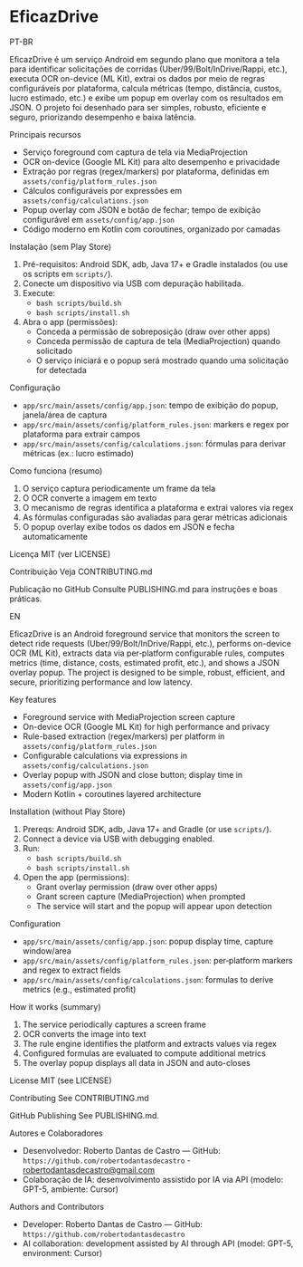 # EficazDrive

PT-BR

EficazDrive é um serviço Android em segundo plano que monitora a tela para identificar solicitações de corridas (Uber/99/Bolt/InDrive/Rappi, etc.), executa OCR on-device (ML Kit), extrai os dados por meio de regras configuráveis por plataforma, calcula métricas (tempo, distância, custos, lucro estimado, etc.) e exibe um popup em overlay com os resultados em JSON. O projeto foi desenhado para ser simples, robusto, eficiente e seguro, priorizando desempenho e baixa latência.

Principais recursos

-   Serviço foreground com captura de tela via MediaProjection
-   OCR on-device (Google ML Kit) para alto desempenho e privacidade
-   Extração por regras (regex/markers) por plataforma, definidas em `assets/config/platform_rules.json`
-   Cálculos configuráveis por expressões em `assets/config/calculations.json`
-   Popup overlay com JSON e botão de fechar; tempo de exibição configurável em `assets/config/app.json`
-   Código moderno em Kotlin com coroutines, organizado por camadas

Instalação (sem Play Store)

1. Pré-requisitos: Android SDK, adb, Java 17+ e Gradle instalados (ou use os scripts em `scripts/`).
2. Conecte um dispositivo via USB com depuração habilitada.
3. Execute:
    - `bash scripts/build.sh`
    - `bash scripts/install.sh`
4. Abra o app (permissões):
    - Conceda a permissão de sobreposição (draw over other apps)
    - Conceda permissão de captura de tela (MediaProjection) quando solicitado
    - O serviço iniciará e o popup será mostrado quando uma solicitação for detectada

Configuração

-   `app/src/main/assets/config/app.json`: tempo de exibição do popup, janela/área de captura
-   `app/src/main/assets/config/platform_rules.json`: markers e regex por plataforma para extrair campos
-   `app/src/main/assets/config/calculations.json`: fórmulas para derivar métricas (ex.: lucro estimado)

Como funciona (resumo)

1. O serviço captura periodicamente um frame da tela
2. O OCR converte a imagem em texto
3. O mecanismo de regras identifica a plataforma e extrai valores via regex
4. As fórmulas configuradas são avaliadas para gerar métricas adicionais
5. O popup overlay exibe todos os dados em JSON e fecha automaticamente

Licença MIT (ver LICENSE)

Contribuição Veja CONTRIBUTING.md

Publicação no GitHub Consulte PUBLISHING.md para instruções e boas práticas.

EN

EficazDrive is an Android foreground service that monitors the screen to detect ride requests (Uber/99/Bolt/InDrive/Rappi, etc.), performs on-device OCR (ML Kit), extracts data via per‑platform configurable rules, computes metrics (time, distance, costs, estimated profit, etc.), and shows a JSON overlay popup. The project is designed to be simple, robust, efficient, and secure, prioritizing performance and low latency.

Key features

-   Foreground service with MediaProjection screen capture
-   On-device OCR (Google ML Kit) for high performance and privacy
-   Rule-based extraction (regex/markers) per platform in `assets/config/platform_rules.json`
-   Configurable calculations via expressions in `assets/config/calculations.json`
-   Overlay popup with JSON and close button; display time in `assets/config/app.json`
-   Modern Kotlin + coroutines layered architecture

Installation (without Play Store)

1. Prereqs: Android SDK, adb, Java 17+ and Gradle (or use `scripts/`).
2. Connect a device via USB with debugging enabled.
3. Run:
    - `bash scripts/build.sh`
    - `bash scripts/install.sh`
4. Open the app (permissions):
    - Grant overlay permission (draw over other apps)
    - Grant screen capture (MediaProjection) when prompted
    - The service will start and the popup will appear upon detection

Configuration

-   `app/src/main/assets/config/app.json`: popup display time, capture window/area
-   `app/src/main/assets/config/platform_rules.json`: per‑platform markers and regex to extract fields
-   `app/src/main/assets/config/calculations.json`: formulas to derive metrics (e.g., estimated profit)

How it works (summary)

1. The service periodically captures a screen frame
2. OCR converts the image into text
3. The rule engine identifies the platform and extracts values via regex
4. Configured formulas are evaluated to compute additional metrics
5. The overlay popup displays all data in JSON and auto-closes

License MIT (see LICENSE)

Contributing See CONTRIBUTING.md

GitHub Publishing See PUBLISHING.md.

Autores e Colaboradores

-   Desenvolvedor: Roberto Dantas de Castro — GitHub: `https://github.com/robertodantasdecastro` - robertodantasdecastro@gmail.com
-   Colaboração de IA: desenvolvimento assistido por IA via API (modelo: GPT-5, ambiente: Cursor)

Authors and Contributors

-   Developer: Roberto Dantas de Castro — GitHub: `https://github.com/robertodantasdecastro`
-   AI collaboration: development assisted by AI through API (model: GPT-5, environment: Cursor)

